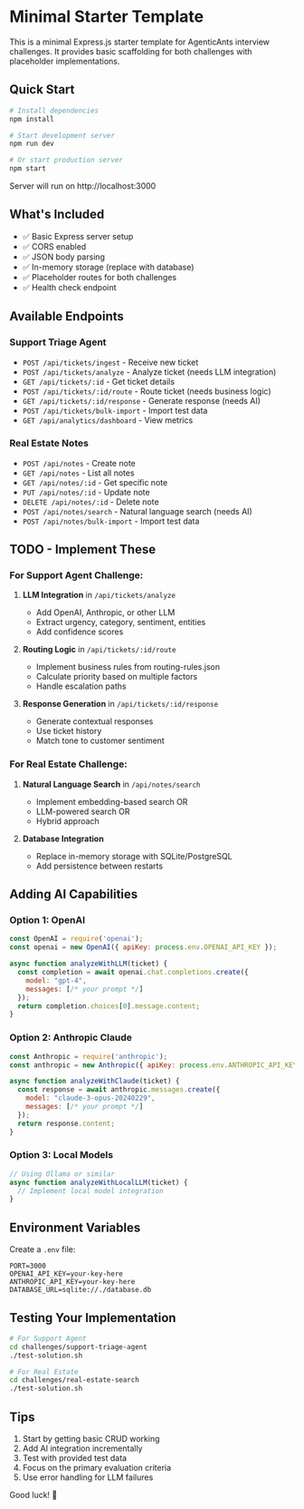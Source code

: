 # Minimal Starter Template

This is a minimal Express.js starter template for AgenticAnts interview challenges. It provides basic scaffolding for both challenges with placeholder implementations.

## Quick Start

```bash
# Install dependencies
npm install

# Start development server
npm run dev

# Or start production server
npm start
```

Server will run on http://localhost:3000

## What's Included

- ✅ Basic Express server setup
- ✅ CORS enabled
- ✅ JSON body parsing
- ✅ In-memory storage (replace with database)
- ✅ Placeholder routes for both challenges
- ✅ Health check endpoint

## Available Endpoints

### Support Triage Agent
- `POST /api/tickets/ingest` - Receive new ticket
- `POST /api/tickets/analyze` - Analyze ticket (needs LLM integration)
- `GET /api/tickets/:id` - Get ticket details
- `POST /api/tickets/:id/route` - Route ticket (needs business logic)
- `GET /api/tickets/:id/response` - Generate response (needs AI)
- `POST /api/tickets/bulk-import` - Import test data
- `GET /api/analytics/dashboard` - View metrics

### Real Estate Notes
- `POST /api/notes` - Create note
- `GET /api/notes` - List all notes
- `GET /api/notes/:id` - Get specific note
- `PUT /api/notes/:id` - Update note
- `DELETE /api/notes/:id` - Delete note
- `POST /api/notes/search` - Natural language search (needs AI)
- `POST /api/notes/bulk-import` - Import test data

## TODO - Implement These

### For Support Agent Challenge:
1. **LLM Integration** in `/api/tickets/analyze`
   - Add OpenAI, Anthropic, or other LLM
   - Extract urgency, category, sentiment, entities
   - Add confidence scores

2. **Routing Logic** in `/api/tickets/:id/route`
   - Implement business rules from routing-rules.json
   - Calculate priority based on multiple factors
   - Handle escalation paths

3. **Response Generation** in `/api/tickets/:id/response`
   - Generate contextual responses
   - Use ticket history
   - Match tone to customer sentiment

### For Real Estate Challenge:
1. **Natural Language Search** in `/api/notes/search`
   - Implement embedding-based search OR
   - LLM-powered search OR
   - Hybrid approach

2. **Database Integration**
   - Replace in-memory storage with SQLite/PostgreSQL
   - Add persistence between restarts

## Adding AI Capabilities

### Option 1: OpenAI
```javascript
const OpenAI = require('openai');
const openai = new OpenAI({ apiKey: process.env.OPENAI_API_KEY });

async function analyzeWithLLM(ticket) {
  const completion = await openai.chat.completions.create({
    model: "gpt-4",
    messages: [/* your prompt */]
  });
  return completion.choices[0].message.content;
}
```

### Option 2: Anthropic Claude
```javascript
const Anthropic = require('anthropic');
const anthropic = new Anthropic({ apiKey: process.env.ANTHROPIC_API_KEY });

async function analyzeWithClaude(ticket) {
  const response = await anthropic.messages.create({
    model: "claude-3-opus-20240229",
    messages: [/* your prompt */]
  });
  return response.content;
}
```

### Option 3: Local Models
```javascript
// Using Ollama or similar
async function analyzeWithLocalLLM(ticket) {
  // Implement local model integration
}
```

## Environment Variables

Create a `.env` file:
```
PORT=3000
OPENAI_API_KEY=your-key-here
ANTHROPIC_API_KEY=your-key-here
DATABASE_URL=sqlite://./database.db
```

## Testing Your Implementation

```bash
# For Support Agent
cd challenges/support-triage-agent
./test-solution.sh

# For Real Estate
cd challenges/real-estate-search
./test-solution.sh
```

## Tips

1. Start by getting basic CRUD working
2. Add AI integration incrementally
3. Test with provided test data
4. Focus on the primary evaluation criteria
5. Use error handling for LLM failures

Good luck! 🚀